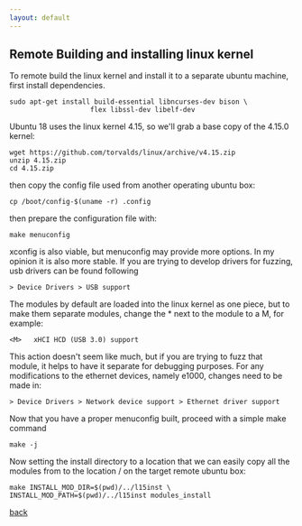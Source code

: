 ```yaml
---
layout: default
---
```


## Remote Building and installing linux kernel
To remote build the linux kernel and install it to a separate ubuntu machine, first install dependencies.

```
sudo apt-get install build-essential libncurses-dev bison \
                    flex libssl-dev libelf-dev
```

Ubuntu 18 uses the linux kernel 4.15, so we'll grab a base copy of the 4.15.0 kernel:

```
wget https://github.com/torvalds/linux/archive/v4.15.zip
unzip 4.15.zip
cd 4.15.zip
```
then copy the config file used from another operating ubuntu box:
```
cp /boot/config-$(uname -r) .config
```
then prepare the configuration file with:
```
make menuconfig
```
xconfig is also viable, but menuconfig may provide more options. In my opinion it is also more stable. If you are trying to develop drivers for fuzzing, usb drivers can be found following
```
> Device Drivers > USB support
```
The modules by default are loaded into the linux kernel as one piece, but to make them separate modules, change the * next to the module to a M, for example:
```
<M>   xHCI HCD (USB 3.0) support
```
This action doesn't seem like much, but if you are trying to fuzz that module, it helps to have it separate for debugging purposes. For any modifications to the ethernet devices, namely e1000, changes need to be made in:
```
> Device Drivers > Network device support > Ethernet driver support
```
Now that you have a proper menuconfig built, proceed with a simple make command
```
make -j
```
Now setting the install directory to a location that we can easily copy all the modules from to the location / on the target remote ubuntu box:
```
make INSTALL_MOD_DIR=$(pwd)/../l15inst \
INSTALL_MOD_PATH=$(pwd)/../l15inst modules_install
```


[back](./)
